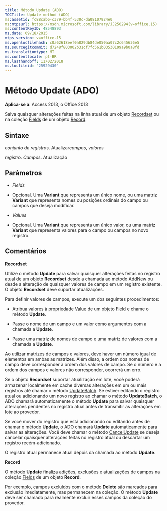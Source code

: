 ```yaml
---
title: Método Update (ADO)
TOCTitle: Update method (ADO)
ms:assetid: fc88cab6-c379-bb4f-530c-da08107924e0
ms:mtpsurl: https://msdn.microsoft.com/library/JJ250294(v=office.15)
ms:contentKeyID: 48548893
ms.date: 09/18/2015
mtps_version: v=office.15
ms.openlocfilehash: c0a62618eef0a829db84de050aa07c2c645636e5
ms.sourcegitcommit: d7248f803002b31cf7fc561b03530199a9b0a8fd
ms.translationtype: MT
ms.contentlocale: pt-BR
ms.lasthandoff: 11/02/2018
ms.locfileid: "25929430"
---
```

# <a name="update-method-ado"></a>Método Update (ADO)


**Aplica-se a**: Access 2013, o Office 2013

Salva quaisquer alterações feitas na linha atual de um objeto [Recordset](recordset-object-ado.md) ou na coleção [Fields](fields-collection-ado.md) de um objeto [Record](record-object-ado.md).

## <a name="syntax"></a>Sintaxe

*conjunto de registros*. Atualizar*campos*, *valores*

*registro*. *Campos*. Atualização

## <a name="parameters"></a>Parâmetros

  - *Fields*

  - Opcional. Uma **Variant** que representa um único nome, ou uma matriz **Variant** que representa nomes ou posições ordinais do campo ou campos que deseja modificar.

  - *Values*

  - Opcional. Uma **Variant** que representa um único valor, ou uma matriz **Variant** que representa valores para o campo ou campos no novo registro.

## <a name="remarks"></a>Comentários

**Recordset**

Utilize o método **Update** para salvar quaisquer alterações feitas no registro atual de um objeto **Recordset** desde a chamada ao método [AddNew](addnew-method-ado.md) ou desde a alteração de quaisquer valores de campo em um registro existente. O objeto **Recordset** deve suportar atualizações.

Para definir valores de campos, execute um dos seguintes procedimentos:

  - Atribua valores à propriedade [Value](field-object-ado.md) de um objeto [Field](value-property-ado.md) e chame o método **Update**.

  - Passe o nome de um campo e um valor como argumentos com a chamada a **Update**.

  - Passe uma matriz de nomes de campo e uma matriz de valores com a chamada a **Update**.

Ao utilizar matrizes de campos e valores, deve haver um número igual de elementos em ambas as matrizes. Além disso, a ordem dos nomes de campo deve corresponder à ordem dos valores de campo. Se o número e a ordem dos campos e valores não corresponder, ocorrerá um erro.

Se o objeto **Recordset** suportar atualização em lote, você poderá armazenar localmente em cache diversas alterações em um ou mais registros até chamar o método [UpdateBatch](updatebatch-method-ado.md). Se estiver editando o registro atual ou adicionando um novo registro ao chamar o método **UpdateBatch**, o ADO chamará automaticamente o método **Update** para salvar quaisquer alterações pendentes no registro atual antes de transmitir as alterações em lote ao provedor.

Se você mover do registro que está adicionando ou editando antes de chamar o método **Update**, o ADO chamará **Update** automaticamente para salvar as alterações. Você deve chamar o método [CancelUpdate](cancelupdate-method-ado.md) se deseja cancelar quaisquer alterações feitas no registro atual ou descartar um registro recém-adicionado.

O registro atual permanece atual depois da chamada ao método **Update**.

**Record**

O método **Update** finaliza adições, exclusões e atualizações de campos na coleção [Fields](fields-collection-ado.md) de um objeto **Record**.

Por exemplo, campos excluídos com o método **Delete** são marcados para exclusão imediatamente, mas permanecem na coleção. O método **Update** deve ser chamado para realmente excluir esses campos da coleção do provedor.

